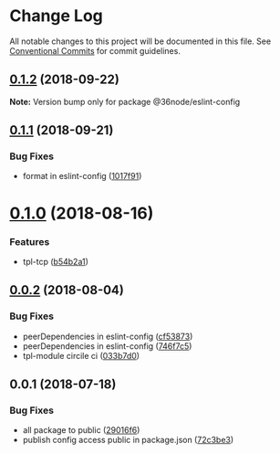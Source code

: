 # Change Log

All notable changes to this project will be documented in this file.
See [Conventional Commits](https://conventionalcommits.org) for commit guidelines.

<a name="0.1.2"></a>
## [0.1.2](https://github.com/36node/sketch/compare/@36node/eslint-config@0.1.1...@36node/eslint-config@0.1.2) (2018-09-22)

**Note:** Version bump only for package @36node/eslint-config





<a name="0.1.1"></a>
## [0.1.1](https://github.com/36node/sketch/compare/@36node/eslint-config@0.1.0...@36node/eslint-config@0.1.1) (2018-09-21)


### Bug Fixes

* format in eslint-config ([1017f91](https://github.com/36node/sketch/commit/1017f91))





<a name="0.1.0"></a>
# [0.1.0](https://github.com/36node/sketch/compare/@36node/eslint-config@0.0.2...@36node/eslint-config@0.1.0) (2018-08-16)


### Features

* tpl-tcp ([b54b2a1](https://github.com/36node/sketch/commit/b54b2a1))




<a name="0.0.2"></a>
## [0.0.2](https://github.com/36node/sketch/compare/@36node/eslint-config@0.0.1...@36node/eslint-config@0.0.2) (2018-08-04)


### Bug Fixes

* peerDependencies in eslint-config ([cf53873](https://github.com/36node/sketch/commit/cf53873))
* peerDependencies in eslint-config ([746f7c5](https://github.com/36node/sketch/commit/746f7c5))
* tpl-module circile ci ([033b7d0](https://github.com/36node/sketch/commit/033b7d0))




<a name="0.0.1"></a>
## 0.0.1 (2018-07-18)


### Bug Fixes

* all package to public ([29016f6](https://github.com/36node/sketch/commit/29016f6))
* publish config access public in package.json ([72c3be3](https://github.com/36node/sketch/commit/72c3be3))
